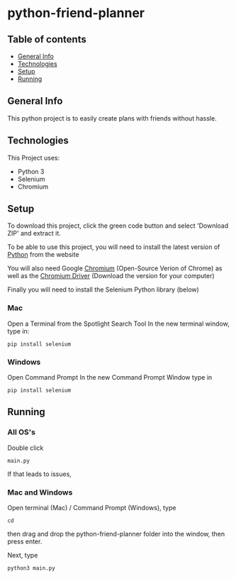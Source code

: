 # python-friend-planner

## Table of contents
* [General Info](#general-info)
* [Technologies](#technologies)
* [Setup](#setup)
* [Running](#running)

## General Info
This python project is to easily create plans with friends without hassle.
	
## Technologies
This Project uses:
* Python 3
* Selenium
* Chromium
	
## Setup
To download this project, click the green code button and select 'Download ZIP' and extract it.

To be able to use this project, you will need to install the latest version of [Python](https://www.python.org/downloads/) from the website

You will also need Google [Chromium](https://www.chromium.org/getting-involved/download-chromium) (Open-Source Verion of Chrome) as well as the [Chromium Driver](https://chromedriver.storage.googleapis.com/index.html?path=2.25/) (Download the version for your computer)

Finally you will need to install the Selenium Python library (below)

### Mac
Open a Terminal from the Spotlight Search Tool
In the new terminal window, type in:

```
pip install selenium
```

### Windows
Open Command Prompt
In the new Command Prompt Window type in
```
pip install selenium
```

## Running
### All OS's
Double click 
```
main.py
```

If that leads to issues,
### Mac and Windows
Open terminal (Mac) / Command Prompt (Windows), type 
```
cd
```
then drag and drop the python-friend-planner folder into the window, then press enter.

Next, type
```
python3 main.py
```
